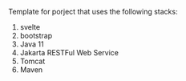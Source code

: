 Template for porject that uses the following stacks:
1. svelte
2. bootstrap
3. Java 11
4. Jakarta RESTFul Web Service
5. Tomcat
6. Maven
